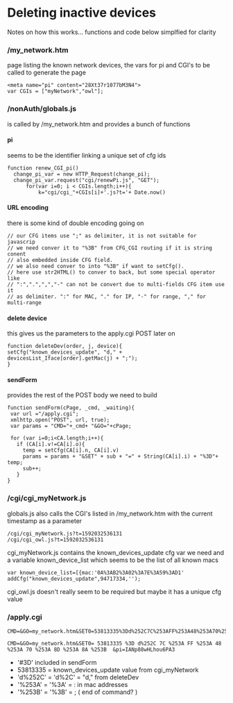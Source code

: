 # Deleting inactive devices

Notes on how this works... functions and code below simplfied for clarity

### /my_network.htm
page listing the known network devices, the vars for pi and CGI's to be called to generate the page

```
<meta name="pi" content="28Xt37r1077bM3N4">
var CGIs = ["myNetwork","owl"];
```

### /nonAuth/globals.js
is called by /my_network.htm and provides a bunch of functions

#### pi
seems to be the identifier linking a unique set of cfg ids
```
function renew_CGI_pi()
  change_pi_var = new HTTP_Request(change_pi);
  change_pi_var.request("cgi/renewPi.js", "GET");
	  for(var i=0; i < CGIs.length;i++){
		  k="cgi/cgi_"+CGIs[i]+'.js?t='+ Date.now()
```

#### URL encoding
there is some kind of double encoding going on
```
// our CFG items use ";" as delimiter, it is not suitable for javascrip
// we need conver it to "%3B" from CFG_CGI routing if it is string conent
// also embedded inside CFG field.
// we also need conver to into "%3B" if want to setCfg().
// here use str2HTML() to conver to back, but some special operator like
// ":",".",",","-" can not be convert due to multi-fields CFG item use it
// as delimiter. ":" for MAC, "." for IP, "-" for range, "," for multi-range
```

#### delete device

this gives us the parameters to the apply.cgi POST later on
```
function deleteDev(order, j, device){
setCfg("known_devices_update", "d," + devicesList_Iface[order].getMac(j) + ";");
}
```

#### sendForm
provides the rest of the POST body we need to build

```
function sendForm(cPage, _cmd, _waiting){
 var url ="/apply.cgi";
 xmlhttp.open("POST", url, true);
 var params = "CMD="+_cmd+ "&GO="+cPage;

 for (var i=0;i<CA.length;i++){
   if (CA[i].v!=CA[i].o){
     temp = setCfg(CA[i].n, CA[i].v)
     params = params + "&SET" + sub + "=" + String(CA[i].i) + "%3D"+ temp;
     sub++;
   }
}
```


### /cgi/cgi_myNetwork.js
globals.js also calls the CGI's listed in /my_network.htm with the current timestamp as a parameter

```
/cgi/cgi_myNetwork.js?t=1592032536131
/cgi/cgi_owl.js?t=1592032536131
```

cgi_myNetwork.js contains the known_devices_update cfg var we need and a variable known_device_list which seems to be the list of all known macs

```
var known_device_list=[{mac:'0A%3AB2%3A02%3A7E%3A59%3AD1'
addCfg("known_devices_update",94717334,'');
```

cgi_owl.js doesn't really seem to be required but maybe it has a unique cfg value 


### /apply.cgi

```
CMD=&GO=my_network.htm&SET0=53813335%3Dd%252C7C%253AFF%253A48%253A70%253A8D%253A8A%253B&pi=IANp88wHLhou6PA3

CMD=&GO=my_network.htm&SET0= 53813335 %3D d%252C 7C %253A FF %253A 48 %253A 70 %253A 8D %253A 8A %253B  &pi=IANp88wHLhou6PA3
```

* '#3D' included in sendForm
* 53813335 = known_devices_update value from cgi_myNetwork
* 'd%252C' = 'd%2C' = "d," from deleteDev
* '%253A' = '%3A' = : in mac addresses
* '%253B' = '%3B' = ; ( end of command? ) 
